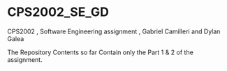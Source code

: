 # CPS2002_SE_GD
CPS2002 , Software Engineering assignment , Gabriel Camilleri and Dylan Galea

The Repository Contents so far Contain only the Part 1 & 2 of the assignment.
